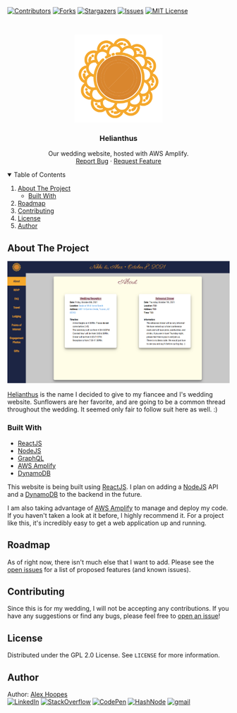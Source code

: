 <!--
*** Thanks for checking out the Best-README-Template. If you have a suggestion
*** that would make this better, please fork the repo and create a pull request
*** or simply open an issue with the tag "enhancement".
*** Thanks again! Now go create something AMAZING! :D
***
***
***
*** To avoid retyping too much info. Do a search and replace for the following:
*** github_username, repo_name, twitter_handle, email, project_title, project_description
-->



<!-- PROJECT SHIELDS -->
<!--
*** I'm using markdown "reference style" links for readability.
*** Reference links are enclosed in brackets [ ] instead of parentheses ( ).
*** See the bottom of this document for the declaration of the reference variables
*** for contributors-url, forks-url, etc. This is an optional, concise syntax you may use.
*** https://www.markdownguide.org/basic-syntax/#reference-style-links
-->
[![Contributors][contributors-shield]][contributors-url]
[![Forks][forks-shield]][forks-url]
[![Stargazers][stars-shield]][stars-url]
[![Issues][issues-shield]][issues-url]
[![MIT License][license-shield]][license-url]



<!-- PROJECT LOGO -->
<br />
<p align="center">
  <a href="https://github.com/ahoopes16/helianthus">
    <img src="images/logo.png" alt="Logo" width="200" height="200">
  </a>

  <h3 align="center">Helianthus</h3>

  <p align="center">
    Our wedding website, hosted with AWS Amplify.
    <br />
    <a href="https://github.com/ahoopes16/helianthus/issues/new/choose">Report Bug</a>
    ·
    <a href="https://github.com/ahoopes16/helianthus/issues/new/choose">Request Feature</a>
  </p>
</p>



<!-- TABLE OF CONTENTS -->
<details open="open">
  <summary>Table of Contents</summary>
  <ol>
    <li>
      <a href="#about-the-project">About The Project</a>
      <ul>
        <li><a href="#built-with">Built With</a></li>
      </ul>
    </li>
    <li><a href="#roadmap">Roadmap</a></li>
    <li><a href="#contributing">Contributing</a></li>
    <li><a href="#license">License</a></li>
    <li><a href="#author">Author</a></li>
  </ol>
</details>



<!-- ABOUT THE PROJECT -->
## About The Project

[![Helianthus Screen Shot][product-screenshot]](https://github.com/ahoopes16/helianthus)

[Helianthus](https://en.wikipedia.org/wiki/Helianthus) is the name I decided to give to my fiancee and I's wedding website. Sunflowers are her favorite, and are going to be a common thread throughout the wedding. It seemed only fair to follow suit here as well. :)

### Built With

* [ReactJS](https://reactjs.org/)
* [NodeJS](https://nodejs.org/en/)
* [GraphQL](https://graphql.org/)
* [AWS Amplify](https://docs.amplify.aws/)
* [DynamoDB](https://aws.amazon.com/dynamodb/)

This website is being built using [ReactJS](https://reactjs.org/). I plan on adding a [NodeJS](https://nodejs.org/en/) API and a [DynamoDB](https://aws.amazon.com/dynamodb/) to the backend in the future.

I am also taking advantage of [AWS Amplify](https://docs.amplify.aws/) to manage and deploy my code. If you haven't taken a look at it before, I highly recommend it. For a project like this, it's incredibly easy to get a web application up and running.


<!-- ROADMAP -->
## Roadmap
As of right now, there isn't much else that I want to add. Please see the [open issues](https://github.com/ahoopes16/helianthus/issues) for a list of proposed features (and known issues).


<!-- CONTRIBUTING -->
## Contributing
Since this is for my wedding, I will not be accepting any contributions. If you have any suggestions or find any bugs, please feel free to [open an issue](https://github.com/ahoopes16/helianthus/issues/new/choose)!


<!-- LICENSE -->
## License
Distributed under the GPL 2.0 License. See `LICENSE` for more information.



<!-- CONTACT -->
## Author
Author: [Alex Hoopes](https://github.com/ahoopes16)
<br>
[![LinkedIn](https://img.shields.io/badge/-LINKEDIN-blue?style=for-the-badge&logo=linkedin&logoColor=white&link=https://www.linkedin.com/in/kevin-alex-hoopes/)](https://www.linkedin.com/in/kevin-alex-hoopes/)
[![StackOverflow](https://img.shields.io/badge/-STACKOVERFLOW-orange?style=for-the-badge&logo=stack-overflow&logoColor=white&color=FE7A16&link=https://stackoverflow.com/users/14123656/kevin-hoopes)](https://stackoverflow.com/users/14123656/kevin-hoopes)
[![CodePen](https://img.shields.io/badge/-CODEPEN-black?style=for-the-badge&logo=codepen&logoColor=white&color=000000&link=https://codepen.io/ahoopes16)](https://codepen.io/ahoopes16)
[![HashNode](https://img.shields.io/badge/-HASHNODE-blue?style=for-the-badge&logo=hashnode&logoColor=white&color=2962FF&link=https://hashnode.com/@ahoopes16)](https://hashnode.com/@ahoopes16)
[![gmail](https://img.shields.io/badge/-GMAIL-orange?style=for-the-badge&logo=gmail&logoColor=white&color=EA4335&link=mailto:kevin.alex.hoopes@gmail.com)](mailto:kevin.alex.hoopes@gmail.com)



<!-- MARKDOWN LINKS & IMAGES -->
<!-- https://www.markdownguide.org/basic-syntax/#reference-style-links -->
[contributors-shield]: https://img.shields.io/github/contributors/ahoopes16/helianthus.svg?style=for-the-badge
[contributors-url]: https://github.com/ahoopes16/helianthus/graphs/contributors
[forks-shield]: https://img.shields.io/github/forks/ahoopes16/helianthus.svg?style=for-the-badge
[forks-url]: https://github.com/ahoopes16/helianthus/network/members
[stars-shield]: https://img.shields.io/github/stars/ahoopes16/helianthus.svg?style=for-the-badge
[stars-url]: https://github.com/ahoopes16/helianthus/stargazers
[issues-shield]: https://img.shields.io/github/issues/ahoopes16/helianthus.svg?style=for-the-badge
[issues-url]: https://github.com/ahoopes16/helianthus/issues
[license-shield]: https://img.shields.io/github/license/ahoopes16/helianthus.svg?style=for-the-badge
[license-url]: https://github.com/ahoopes16/helianthus/blob/master/LICENSE.txt
[product-screenshot]: images/screenshot.png
